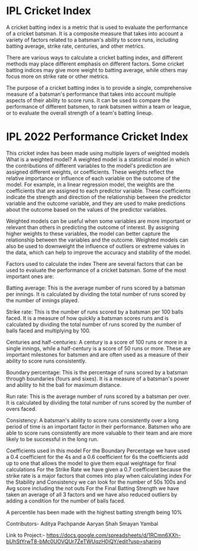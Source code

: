 # IPL Cricket Index
A cricket batting index is a metric that is used to evaluate the performance of a cricket batsman. It is a composite measure that takes into account a variety of factors related to a batsman's ability to score runs, including batting average, strike rate, centuries, and other metrics.

There are various ways to calculate a cricket batting index, and different methods may place different emphasis on different factors. Some cricket batting indices may give more weight to batting average, while others may focus more on strike rate or other metrics.

The purpose of a cricket batting index is to provide a single, comprehensive measure of a batsman's performance that takes into account multiple aspects of their ability to score runs. It can be used to compare the performance of different batsmen, to rank batsmen within a team or league, or to evaluate the overall strength of a team's batting lineup.

# IPL 2022 Performance Cricket Index 
This cricket index has been made using multiple layers of weighted models
What is a weighted model?
A weighted model is a statistical model in which the contributions of different variables to the model's prediction are assigned different weights, or coefficients. These weights reflect the relative importance or influence of each variable on the outcome of the model.
For example, in a linear regression model, the weights are the coefficients that are assigned to each predictor variable. These coefficients indicate the strength and direction of the relationship between the predictor variable and the outcome variable, and they are used to make predictions about the outcome based on the values of the predictor variables.

Weighted models can be useful when some variables are more important or relevant than others in predicting the outcome of interest. By assigning higher weights to these variables, the model can better capture the relationship between the variables and the outcome.
Weighted models can also be used to downweight the influence of outliers or extreme values in the data, which can help to improve the accuracy and stability of the model.

Factors used to calculate the index
There are several factors that can be used to evaluate the performance of a cricket batsman. Some of the most important ones are:

Batting average: This is the average number of runs scored by a batsman per innings. It is calculated by dividing the total number of runs scored by the number of innings played.

Strike rate: This is the number of runs scored by a batsman per 100 balls faced. It is a measure of how quickly a batsman scores runs and is calculated by dividing the total number of runs scored by the number of balls faced and multiplying by 100.

Centuries and half-centuries: A century is a score of 100 runs or more in a single innings, while a half-century is a score of 50 runs or more. These are important milestones for batsmen and are often used as a measure of their ability to score runs consistently.

Boundary percentage: This is the percentage of runs scored by a batsman through boundaries (fours and sixes). It is a measure of a batsman's power and ability to hit the ball for maximum distance.

Run rate: This is the average number of runs scored by a batsman per over. It is calculated by dividing the total number of runs scored by the number of overs faced.

Consistency: A batsman's ability to score runs consistently over a long period of time is an important factor in their performance. Batsmen who are able to score runs consistently are more valuable to their team and are more likely to be successful in the long run.

Coefficients used in this model
For the Boundary Percentage we have used a 0.4 coefficient for the 4s and a 0.6 coefficient for 6s the coefficients add up to one that allows the model to give them equal weightage for final calculations 
For the Strike Rate we have given a 0.7 coefficient because the strike rate is a major factors that comes into play when calculating index
For the Stability and Consistency we can look for the number of 50s 100s and Avg score including the not outs 
For the Final Batting Strength we have taken an average of all 3 factors and we have also reduced outliers by adding a condition for the number of balls faced.

A percentile has been made with the highest batting strength being 10%

Contributors-
Aditya Pachpande
Aaryan Shah
Smayan Yambal 

Link to Project:- https://docs.google.com/spreadsheets/d/1RCmn6XXh-bUhStYrwT8-bMc0UOVQUr7ZeTWUqzH0jQY/edit?usp=sharing

